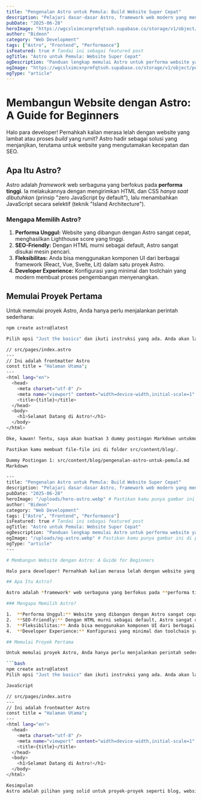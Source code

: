 ```yaml
---
title: "Pengenalan Astro untuk Pemula: Build Website Super Cepat"
description: "Pelajari dasar-dasar Astro, framework web modern yang mengutamakan performa. Cocok untuk website statis dan blog super cepat."
pubDate: "2025-06-28"
heroImage: "https://wgcslximcxnprmfqtsoh.supabase.co/storage/v1/object/public/bimaakbar.thumbnail/thumbnails/1750768241020_chatgpt_image_jun_24__2025__07_28_01_pm.png" # Pastikan kamu punya gambar ini di public/uploads/
author: "Bideon"
category: "Web Development"
tags: ["Astro", "Frontend", "Performance"]
isFeatured: true # Tandai ini sebagai featured post
ogTitle: "Astro untuk Pemula: Website Super Cepat"
ogDescription: "Panduan lengkap memulai Astro untuk performa website yang tak tertandingi."
ogImage: "https://wgcslximcxnprmfqtsoh.supabase.co/storage/v1/object/public/bimaakbar.thumbnail/thumbnails/1750768241020_chatgpt_image_jun_24__2025__07_28_01_pm.png" # Pastikan kamu punya gambar ini di public/uploads/
ogType: "article"
---
```


# Membangun Website dengan Astro: A Guide for Beginners

Halo para developer! Pernahkah kalian merasa lelah dengan website yang lambat atau proses *build* yang rumit? Astro hadir sebagai solusi yang menjanjikan, terutama untuk website yang mengutamakan kecepatan dan SEO.

## Apa Itu Astro?

Astro adalah *framework* web serbaguna yang berfokus pada **performa tinggi**. Ia melakukannya dengan mengirimkan HTML dan CSS *hanya saat dibutuhkan* (prinsip "zero JavaScript by default"), lalu menambahkan JavaScript secara selektif (teknik "Island Architecture").

### Mengapa Memilih Astro?

1.  **Performa Unggul:** Website yang dibangun dengan Astro sangat cepat, menghasilkan Lighthouse score yang tinggi.
2.  **SEO-Friendly:** Dengan HTML murni sebagai default, Astro sangat disukai mesin pencari.
3.  **Fleksibilitas:** Anda bisa menggunakan komponen UI dari berbagai framework (React, Vue, Svelte, Lit) dalam satu proyek Astro.
4.  **Developer Experience:** Konfigurasi yang minimal dan toolchain yang modern membuat proses pengembangan menyenangkan.

## Memulai Proyek Pertama

Untuk memulai proyek Astro, Anda hanya perlu menjalankan perintah sederhana:

```bash
npm create astro@latest

Pilih opsi "Just the basics" dan ikuti instruksi yang ada. Anda akan langsung memiliki struktur proyek yang rapi dan siap digunakan.

// src/pages/index.astro
---
// Ini adalah frontmatter Astro
const title = "Halaman Utama";
---
<html lang="en">
  <head>
    <meta charset="utf-8" />
    <meta name="viewport" content="width=device-width,initial-scale=1" />
    <title>{title}</title>
  </head>
  <body>
    <h1>Selamat Datang di Astro!</h1>
  </body>
</html>

Oke, kawan! Tentu, saya akan buatkan 3 dummy postingan Markdown untukmu. Ini akan sangat berguna untuk mengisi src/content/blog/ dan menguji tampilan "Recent Posts" serta "Featured Posts" dan juga halaman detail blogmu.

Pastikan kamu membuat file-file ini di folder src/content/blog/.

Dummy Postingan 1: src/content/blog/pengenalan-astro-untuk-pemula.md
Markdown

---
title: "Pengenalan Astro untuk Pemula: Build Website Super Cepat"
description: "Pelajari dasar-dasar Astro, framework web modern yang mengutamakan performa. Cocok untuk website statis dan blog super cepat."
pubDate: "2025-06-28"
heroImage: "/uploads/hero-astro.webp" # Pastikan kamu punya gambar ini di public/uploads/
author: "Bideon"
category: "Web Development"
tags: ["Astro", "Frontend", "Performance"]
isFeatured: true # Tandai ini sebagai featured post
ogTitle: "Astro untuk Pemula: Website Super Cepat"
ogDescription: "Panduan lengkap memulai Astro untuk performa website yang tak tertandingi."
ogImage: "/uploads/og-astro.webp" # Pastikan kamu punya gambar ini di public/uploads/
ogType: "article"
---

# Membangun Website dengan Astro: A Guide for Beginners

Halo para developer! Pernahkah kalian merasa lelah dengan website yang lambat atau proses *build* yang rumit? Astro hadir sebagai solusi yang menjanjikan, terutama untuk website yang mengutamakan kecepatan dan SEO.

## Apa Itu Astro?

Astro adalah *framework* web serbaguna yang berfokus pada **performa tinggi**. Ia melakukannya dengan mengirimkan HTML dan CSS *hanya saat dibutuhkan* (prinsip "zero JavaScript by default"), lalu menambahkan JavaScript secara selektif (teknik "Island Architecture").

### Mengapa Memilih Astro?

1.  **Performa Unggul:** Website yang dibangun dengan Astro sangat cepat, menghasilkan Lighthouse score yang tinggi.
2.  **SEO-Friendly:** Dengan HTML murni sebagai default, Astro sangat disukai mesin pencari.
3.  **Fleksibilitas:** Anda bisa menggunakan komponen UI dari berbagai framework (React, Vue, Svelte, Lit) dalam satu proyek Astro.
4.  **Developer Experience:** Konfigurasi yang minimal dan toolchain yang modern membuat proses pengembangan menyenangkan.

## Memulai Proyek Pertama

Untuk memulai proyek Astro, Anda hanya perlu menjalankan perintah sederhana:

```bash
npm create astro@latest
Pilih opsi "Just the basics" dan ikuti instruksi yang ada. Anda akan langsung memiliki struktur proyek yang rapi dan siap digunakan.

JavaScript

// src/pages/index.astro
---
// Ini adalah frontmatter Astro
const title = "Halaman Utama";
---
<html lang="en">
  <head>
    <meta charset="utf-8" />
    <meta name="viewport" content="width=device-width,initial-scale=1" />
    <title>{title}</title>
  </head>
  <body>
    <h1>Selamat Datang di Astro!</h1>
  </body>
</html>

Kesimpulan
Astro adalah pilihan yang solid untuk proyek-proyek seperti blog, website portofolio, atau situs e-commerce statis yang membutuhkan performa maksimal. Cobalah sendiri dan rasakan perbedaannya!


